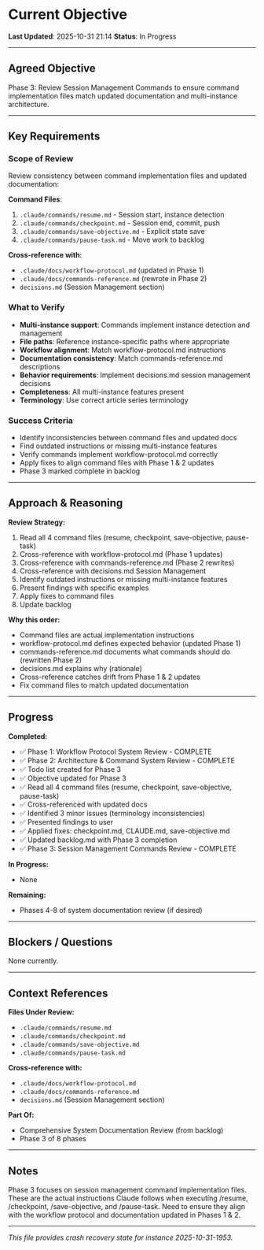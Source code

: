# Current Objective

**Last Updated**: 2025-10-31 21:14
**Status**: In Progress

---

## Agreed Objective

Phase 3: Review Session Management Commands to ensure command implementation files match updated documentation and multi-instance architecture.

---

## Key Requirements

### Scope of Review
Review consistency between command implementation files and updated documentation:

**Command Files**:
1. `.claude/commands/resume.md` - Session start, instance detection
2. `.claude/commands/checkpoint.md` - Session end, commit, push
3. `.claude/commands/save-objective.md` - Explicit state save
4. `.claude/commands/pause-task.md` - Move work to backlog

**Cross-reference with**:
- `.claude/docs/workflow-protocol.md` (updated in Phase 1)
- `.claude/docs/commands-reference.md` (rewrote in Phase 2)
- `decisions.md` (Session Management section)

### What to Verify
- **Multi-instance support**: Commands implement instance detection and management
- **File paths**: Reference instance-specific paths where appropriate
- **Workflow alignment**: Match workflow-protocol.md instructions
- **Documentation consistency**: Match commands-reference.md descriptions
- **Behavior requirements**: Implement decisions.md session management decisions
- **Completeness**: All multi-instance features present
- **Terminology**: Use correct article series terminology

### Success Criteria
- Identify inconsistencies between command files and updated docs
- Find outdated instructions or missing multi-instance features
- Verify commands implement workflow-protocol.md correctly
- Apply fixes to align command files with Phase 1 & 2 updates
- Phase 3 marked complete in backlog

---

## Approach & Reasoning

**Review Strategy:**
1. Read all 4 command files (resume, checkpoint, save-objective, pause-task)
2. Cross-reference with workflow-protocol.md (Phase 1 updates)
3. Cross-reference with commands-reference.md (Phase 2 rewrites)
4. Cross-reference with decisions.md Session Management
5. Identify outdated instructions or missing multi-instance features
6. Present findings with specific examples
7. Apply fixes to command files
8. Update backlog

**Why this order:**
- Command files are actual implementation instructions
- workflow-protocol.md defines expected behavior (updated Phase 1)
- commands-reference.md documents what commands should do (rewritten Phase 2)
- decisions.md explains why (rationale)
- Cross-reference catches drift from Phase 1 & 2 updates
- Fix command files to match updated documentation

---

## Progress

**Completed:**
- ✅ Phase 1: Workflow Protocol System Review - COMPLETE
- ✅ Phase 2: Architecture & Command System Review - COMPLETE
- ✅ Todo list created for Phase 3
- ✅ Objective updated for Phase 3
- ✅ Read all 4 command files (resume, checkpoint, save-objective, pause-task)
- ✅ Cross-referenced with updated docs
- ✅ Identified 3 minor issues (terminology inconsistencies)
- ✅ Presented findings to user
- ✅ Applied fixes: checkpoint.md, CLAUDE.md, save-objective.md
- ✅ Updated backlog.md with Phase 3 completion
- ✅ Phase 3: Session Management Commands Review - COMPLETE

**In Progress:**
- None

**Remaining:**
- Phases 4-8 of system documentation review (if desired)

---

## Blockers / Questions

None currently.

---

## Context References

**Files Under Review:**
- `.claude/commands/resume.md`
- `.claude/commands/checkpoint.md`
- `.claude/commands/save-objective.md`
- `.claude/commands/pause-task.md`

**Cross-reference with:**
- `.claude/docs/workflow-protocol.md`
- `.claude/docs/commands-reference.md`
- `decisions.md` (Session Management section)

**Part Of:**
- Comprehensive System Documentation Review (from backlog)
- Phase 3 of 8 phases

---

## Notes

Phase 3 focuses on session management command implementation files. These are the actual instructions Claude follows when executing /resume, /checkpoint, /save-objective, and /pause-task. Need to ensure they align with the workflow protocol and documentation updated in Phases 1 & 2.

---

*This file provides crash recovery state for instance 2025-10-31-1953.*
